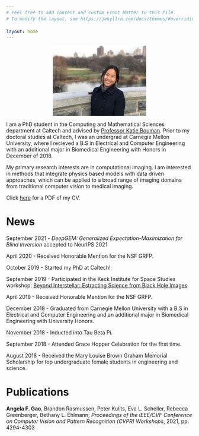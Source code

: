 ```yaml
---
# Feel free to add content and custom Front Matter to this file.
# To modify the layout, see https://jekyllrb.com/docs/themes/#overriding-theme-defaults

layout: home
---
```


<style>
img {
  width: 50%;
  height: auto;
  display: block;
  margin-left: auto;
  margin-right: auto;
}
</style>

<img src="/assets/profile_pic.JPG" alt="Profile"
        title="Profile" class="center" />


I am a PhD student in the Computing and Mathematical Sciences department at Caltech and advised by [Professor Katie Bouman](http://users.cms.caltech.edu/~klbouman/). Prior to my doctoral studies at Caltech, I was an undergrad at Carnegie Mellon University, where I recieved a B.S in Electrical and Computer Engineering with an additional major in Biomedical Engineering with Honors in December of 2018. 

My primary research interests are in computational imaging. I am interested in methods that integrate physics based models with data driven approaches, which can be applied to a broad range of imaging domains from traditional computer vision to medical imaging.

Click [here](/assets/Angela_Gao_cv.pdf) for a PDF of my CV.

# News
September 2021 - *DeepGEM: Generalized Expectation-Maximization for Blind Inversion* accepted to NeurIPS 2021

April 2020 - Received Honorable Mention for the NSF GRFP. 

October 2019 - Started my PhD at Caltech!

September 2019 - Participated in the Keck Institute for Space Studies workshop: [Beyond Interstellar: Estracting Science from Black Hole Images](https://www.kiss.caltech.edu/workshops/black_hole/black_hole.html)

April 2019 - Received Honorable Mention for the NSF GRFP. 

December 2018 - Graduated from Carnegie Mellon University with a B.S in Electrical and Computer Engineering and an additional major in Biomedical Engineering with University Honors.

November 2018 - Inducted into Tau Beta Pi. 

September 2018 - Attended Grace Hopper Celebration for the first time. 

August 2018 - Received the Mary Louise Brown Graham Memorial Scholarship for top undergraduate female students in engineering and science. 



# Publications
**Angela F. Gao**, Brandon Rasmussen, Peter Kulits, Eva L. Scheller, Rebecca Greenberger, Bethany L. Ehlmann; *Proceedings of the IEEE/CVF Conference on Computer Vision and Pattern Recognition (CVPR) Workshops*, 2021, pp. 4294-4303

